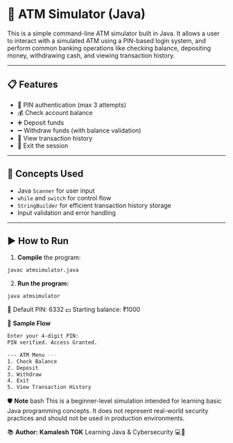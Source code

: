 # 🏧 ATM Simulator (Java)

This is a simple command-line ATM simulator built in Java. It allows a user to interact with a simulated ATM using a PIN-based login system, and perform common banking operations like checking balance, depositing money, withdrawing cash, and viewing transaction history.

---

## 📋 Features

- 🔐 PIN authentication (max 3 attempts)
- 💰 Check account balance
- ➕ Deposit funds
- ➖ Withdraw funds (with balance validation)
- 🧾 View transaction history
- 🚪 Exit the session

---

 ## 🧠 Concepts Used

- Java `Scanner` for user input
- `while` and `switch` for control flow
- `StringBuilder` for efficient transaction history storage
- Input validation and error handling

---

 ## ▶️ How to Run

1. **Compile** the program:
```bash
javac atmsimulator.java
```

2. **Run the program:**
```bash
java atmsimulator
```
🔑 Default PIN: 6332
💵 Starting balance: ₹1000


🧪 **Sample Flow**
```bash
Enter your 4-digit PIN: 
PIN verified. Access Granted.

--- ATM Menu ---
1. Check Balance
2. Deposit
3. Withdraw
4. Exit
5. View Transaction History
```

🛡️ **Note**
bash
This is a beginner-level simulation intended for learning basic Java programming concepts. 
It does not represent real-world security practices and should not be used in production 
environments.

📚 **Author:**
**Kamalesh TGK**
Learning Java & Cybersecurity 💻🔐

